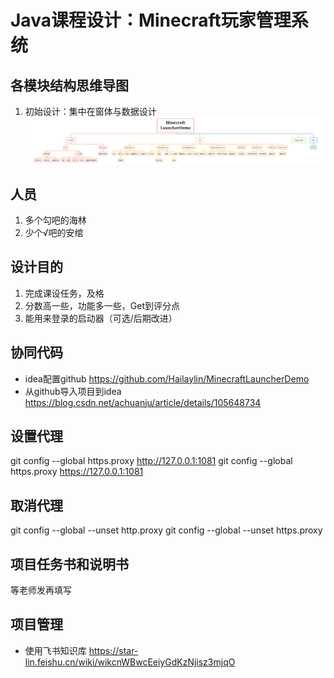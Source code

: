 # Java课程设计：Minecraft玩家管理系统

## 各模块结构思维导图
1. 初始设计：集中在窗体与数据设计
![img.png](img.png)

## 人员
1. 多个勾吧的海林
2. 少个√吧的安绾

## 设计目的
1. 完成课设任务，及格
2. 分数高一些，功能多一些，Get到评分点
3. 能用来登录的启动器（可选/后期改进）

## 协同代码
* idea配置github https://github.com/Hailaylin/MinecraftLauncherDemo
* 从github导入项目到idea https://blog.csdn.net/achuanju/article/details/105648734

## 设置代理
git config --global https.proxy http://127.0.0.1:1081
git config --global https.proxy https://127.0.0.1:1081

## 取消代理
git config --global --unset http.proxy
git config --global --unset https.proxy

## 项目任务书和说明书
等老师发再填写

## 项目管理
* 使用飞书知识库
https://star-lin.feishu.cn/wiki/wikcnWBwcEeiyGdKzNjisz3mjqO